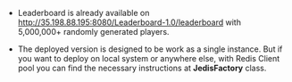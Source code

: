 * Leaderboard is already available on http://35.198.88.195:8080/Leaderboard-1.0/leaderboard
with 5,000,000+ randomly generated players.


* The deployed version is designed to be work as a single instance.
But if you want to deploy on local system or anywhere else, with Redis Client pool
  you can find the necessary instructions at **JedisFactory** class.
  
